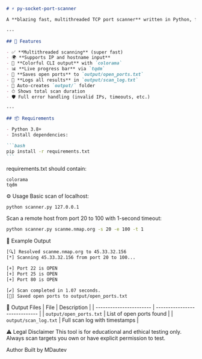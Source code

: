 ````markdown
# ⚡ py-socket-port-scanner

A **blazing fast, multithreaded TCP port scanner** written in Python, featuring a colorful CLI, hostname support, logging, and open port saving — perfect for ethical hackers and cybersecurity learners.

---

## 🚀 Features

- ✅ **Multithreaded scanning** (super fast)
- 🌍 **Supports IP and hostname input**
- 🎨 **Colorful CLI output** with `colorama`
- 📊 **Live progress bar** via `tqdm`
- 💾 **Saves open ports** to `output/open_ports.txt`
- 🧠 **Logs all results** in `output/scan_log.txt`
- 📁 Auto-creates `output/` folder
- ⏱ Shows total scan duration
- 🛡️ Full error handling (invalid IPs, timeouts, etc.)

---

## 📦 Requirements

- Python 3.8+
- Install dependencies:

```bash
pip install -r requirements.txt
```
````

requirements.txt should contain:

```nginx
colorama
tqdm
```

⚙️ Usage
Basic scan of localhost:

```bash
python scanner.py 127.0.0.1
```

Scan a remote host from port 20 to 100 with 1-second timeout:

```bash
python scanner.py scanme.nmap.org -s 20 -e 100 -t 1
```

🧪 Example Output

```bash
[🔍] Resolved scanme.nmap.org to 45.33.32.156
[*] Scanning 45.33.32.156 from port 20 to 100...

[+] Port 22 is OPEN
[+] Port 25 is OPEN
[+] Port 80 is OPEN

[✔] Scan completed in 1.07 seconds.
[💾] Saved open ports to output/open_ports.txt
```

📂 Output Files
| File | Description |
| ----------------------- | ----------------------------- |
| `output/open_ports.txt` | List of open ports found |
| `output/scan_log.txt` | Full scan log with timestamps |

⚠️ Legal Disclaimer
This tool is for educational and ethical testing only.
Always scan targets you own or have explicit permission to test.

Author
Built by MDautev
